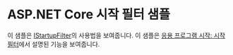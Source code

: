 # <a name="aspnet-core-startup-filter-sample"></a>ASP.NET Core 시작 필터 샘플

이 샘플은 [IStartupFilter](https://docs.microsoft.com/dotnet/api/microsoft.aspnetcore.hosting.istartupfilter)의 사용법을 보여줍니다. 이 샘플은 [응용 프로그램 시작: 시작 필터](https://docs.microsoft.com/aspnet/core/fundamentals/startup#startup-filters)에서 설명된 기능을 보여줍니다.
